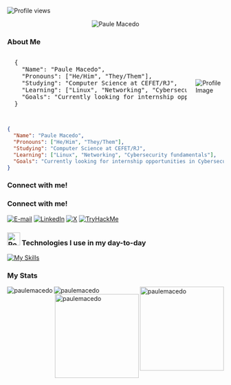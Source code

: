 
<!-- Contador de acessos -->
![Profile views](https://komarev.com/ghpvc/?username=paulemacedo&label=Profile%20views&color=orange&style=flat)


<p align="center">
  <img src="https://readme-typing-svg.demolab.com?font=Fira+Code&weight=600&size=25&pause=1000&color=f44d53&random=false&width=450&height=40&lines=Hi%2C+I+am+Paule+Macedo!;I'm+a+Cybersecurity+Enthusiast;I+am+a+Software+Developer" alt="Paule Macedo">
</p>


<!-- Nome e Profissão -->

### About Me
<div style="display: flex; align-items: center; justify-content: flex-end;">
  <pre style="margin-right: 20px;">
  {
    "Name": "Paule Macedo",
    "Pronouns": ["He/Him", "They/Them"],
    "Studying": "Computer Science at CEFET/RJ",
    "Learning": ["Linux", "Networking", "Cybersecurity fundamentals"],
    "Goals": "Currently looking for internship opportunities in Cybersecurity"
  }
  </pre>
  <img src="https://via.placeholder.com/150" alt="Profile Image"/>
</div>




``` Json
{
  "Name": "Paule Macedo",
  "Pronouns": ["He/Him", "They/Them"],
  "Studying": "Computer Science at CEFET/RJ",
  "Learning": ["Linux", "Networking", "Cybersecurity fundamentals"],
  "Goals": "Currently looking for internship opportunities in Cybersecurity"
}
```

<!-- Networking -->
### Connect with me! 
### Connect with me!

<!--
[![E-mail](https://go-skill-icons.vercel.app/api/icons?i=outlook)](mailto:paulo.macedo@aluno.cefet-rj.br)
[![LinkedIn](https://go-skill-icons.vercel.app/api/icons?i=linkedin)](https://www.linkedin.com/in/paulemacedo/)
[![x](https://go-skill-icons.vercel.app/api/icons?i=x)](https://twitter.com/Paulemacedo)
-->

[![E-mail](https://img.shields.io/badge/Proton%20Mail-6D4AFF?logo=protonmail&logoColor=fff)](mailto:pauledev@proton.me)
[![LinkedIn](https://img.shields.io/badge/LinkedIn-0A66C2?logo=linkedin&logoColor=fff)](https://www.linkedin.com/in/paulemacedo/)
[![X](https://img.shields.io/badge/X-%23000000.svg?logo=X&logoColor=white)](https://twitter.com/Paulemacedo)
[![TryHackMe](https://img.shields.io/badge/TryHackMe-740a0a.svg?logo=TryHackMe&logoColor=white)](https://tryhackme.com/p/paulemacedo)



<!-- Skills & Tools -->
### <img src="https://raw.githubusercontent.com/Tarikul-Islam-Anik/Animated-Fluent-Emojis/master/Emojis/Travel%20and%20places/Rocket.png" alt="Rocket" width="30" height="30" /> Technologies I use in my day-to-day
[![My Skills](https://skillicons.dev/icons?i=py,linux,kali,html,css,js,github,git,figma,c,cpp,java,lua&perline=40)](https://skillicons.dev) 



### My Stats 
<!-- Contador de Streaks -->
<img align="left" src="https://github-readme-streak-stats.herokuapp.com/?user=paulemacedo&card_width=440&theme=tokyonight-duo" alt="paulemacedo"/>
<!-- Most used Languages -->
<img height=195 align="right" src="https://github-readme-stats.vercel.app/api/top-langs?username=paulemacedo&theme=tokyonight&show_icons=true&locale=en&layout=compact" alt="paulemacedo" />

<!-- Contador de Streaks --> 
<img align="left" src="https://github-readme-streak-stats.herokuapp.com/?user=paulemacedo&card_width=440&theme=tokyonight-duo" alt="paulemacedo"/> 
<!-- Most used Languages --> 
<img height=195 align="right" src="https://github-readme-stats.vercel.app/api/top-langs?username=paulemacedo&theme=tokyonight&show_icons=true&locale=en&layout=compact" alt="paulemacedo" />